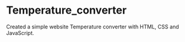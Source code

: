 # Temperature_converter
Created a simple website Temperature converter with HTML, CSS and JavaScript.
